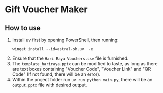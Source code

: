 # Gift Voucher Maker

## How to use
1. Install uv first by opening PowerShell, then running:
    ```
    winget install --id=astral-sh.uv  -e
    ```
1. Ensure that the `Hari Raya Vouchers.csv` file is furnished.
1. The `template_hariraya.pptx` can be modified to taste, as long as there are text boxes containing "Voucher Code", "Voucher Link" and "QR Code" (If not found, there will be an error).
1. Within the project folder run `uv run python main.py`, there will be an `output.pptx` file with desired output.